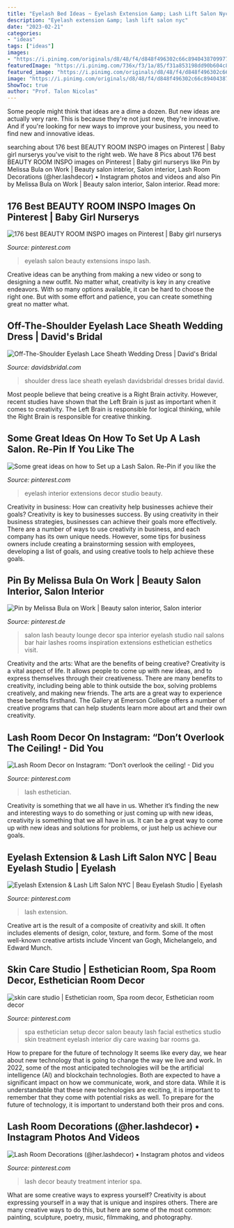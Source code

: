 ```yaml
---
title: "Eyelash Bed Ideas ~ Eyelash Extension &amp; Lash Lift Salon Nyc"
description: "Eyelash extension &amp; lash lift salon nyc"
date: "2023-02-21"
categories:
- "ideas"
tags: ["ideas"]
images:
- "https://i.pinimg.com/originals/d8/48/f4/d848f496302c66c89404387099779dbe.jpg"
featuredImage: "https://i.pinimg.com/736x/f3/1a/85/f31a853198dd90b604c8dd26ced36a96--esthetician-room-facial-room.jpg"
featured_image: "https://i.pinimg.com/originals/d8/48/f4/d848f496302c66c89404387099779dbe.jpg"
image: "https://i.pinimg.com/originals/d8/48/f4/d848f496302c66c89404387099779dbe.jpg"
ShowToc: true
author: "Prof. Talon Nicolas"
---
```



Some people might think that ideas are a dime a dozen. But new ideas are actually very rare. This is because they're not just new, they're innovative. And if you're looking for new ways to improve your business, you need to find new and innovative ideas.

	

		
searching about 176 best BEAUTY ROOM INSPO images on Pinterest | Baby girl nurserys you've visit to the right web. We have 8 Pics about 176 best BEAUTY ROOM INSPO images on Pinterest | Baby girl nurserys like Pin by Melissa Bula on Work | Beauty salon interior, Salon interior, Lash Room Decorations (@her.lashdecor) • Instagram photos and videos and also Pin by Melissa Bula on Work | Beauty salon interior, Salon interior. Read more:
		
    
## 176 Best BEAUTY ROOM INSPO Images On Pinterest | Baby Girl Nurserys

<img loading=lazy src="https://i.pinimg.com/736x/86/3c/a9/863ca94af6e345737eef894519709d5a--eyelash-extensions-salons-store-fronts.jpg" onerror="this.onerror=null;this.src='https://tse2.mm.bing.net/th?id=OIP.TqRQO__zqsmPYG0hGJR5QQHaI_&amp;pid=15.1';" alt="176 best BEAUTY ROOM INSPO images on Pinterest | Baby girl nurserys">

_Source: pinterest.com_

>eyelash salon beauty extensions inspo lash. 

	

Creative ideas can be anything from making a new video or song to designing a new outfit. No matter what, creativity is key in any creative endeavors. With so many options available, it can be hard to choose the right one. But with some effort and patience, you can create something great no matter what.

    
## Off-The-Shoulder Eyelash Lace Sheath Wedding Dress | David&#039;s Bridal

<img loading=lazy src="http://img.davidsbridal.com/is/image/DavidsBridalInc/WG3892_IVORY_GLNA_PROD9_111" onerror="this.onerror=null;this.src='https://tse1.mm.bing.net/th?id=OIP.1JT6av_MzLyIgnADZlD3ZQAAAA&amp;pid=15.1';" alt="Off-The-Shoulder Eyelash Lace Sheath Wedding Dress | David&#039;s Bridal">

_Source: davidsbridal.com_

>shoulder dress lace sheath eyelash davidsbridal dresses bridal david. 

	

Most people believe that being creative is a Right Brain activity. However, recent studies have shown that the Left Brain is just as important when it comes to creativity. The Left Brain is responsible for logical thinking, while the Right Brain is responsible for creative thinking.

    
## Some Great Ideas On How To Set Up A Lash Salon. Re-Pin If You Like The

<img loading=lazy src="https://i.pinimg.com/originals/3c/4b/11/3c4b119cd7ce6b22c055896696762848.png" onerror="this.onerror=null;this.src='https://tse3.mm.bing.net/th?id=OIP.1jUX5Q5JjHj2Wbyeg21GwAHaLG&amp;pid=15.1';" alt="Some great ideas on how to Set up a Lash Salon. Re-Pin if you like the">

_Source: pinterest.com_

>eyelash interior extensions decor studio beauty. 

	

Creativity in business: How can creativity help businesses achieve their goals?
Creativity is key to businesses success. By using creativity in their business strategies, businesses can achieve their goals more effectively. There are a number of ways to use creativity in business, and each company has its own unique needs. However, some tips for business owners include creating a brainstorming session with employees, developing a list of goals, and using creative tools to help achieve these goals.

    
## Pin By Melissa Bula On Work | Beauty Salon Interior, Salon Interior

<img loading=lazy src="https://i.pinimg.com/originals/27/6a/0f/276a0fbc0a989b271e0b096f6d0246eb.jpg" onerror="this.onerror=null;this.src='https://tse4.mm.bing.net/th?id=OIP.BS4y49lmG3wp2_zTvJWndwHaJ4&amp;pid=15.1';" alt="Pin by Melissa Bula on Work | Beauty salon interior, Salon interior">

_Source: pinterest.de_

>salon lash beauty lounge decor spa interior eyelash studio nail salons bar hair lashes rooms inspiration extensions esthetician esthetics visit. 

	

Creativity and the arts: What are the benefits of being creative?
Creativity is a vital aspect of life. It allows people to come up with new ideas, and to express themselves through their creativeness. There are many benefits to creativity, including being able to think outside the box, solving problems creatively, and making new friends. The arts are a great way to experience these benefits firsthand. The Gallery at Emerson College offers a number of creative programs that can help students learn more about art and their own creativity.

    
## Lash Room Decor On Instagram: “Don’t Overlook The Ceiling! - Did You

<img loading=lazy src="https://i.pinimg.com/originals/78/fa/82/78fa820735e2c433847b9401dcda2175.png" onerror="this.onerror=null;this.src='https://tse4.mm.bing.net/th?id=OIP.pXwY1gVRRc0C_71eo2rP6QHaJQ&amp;pid=15.1';" alt="Lash Room Decor on Instagram: “Don’t overlook the ceiling! - Did you">

_Source: pinterest.com_

>lash esthetician. 

	

Creativity is something that we all have in us. Whether it’s finding the new and interesting ways to do something or just coming up with new ideas, creativity is something that we all have in us. It can be a great way to come up with new ideas and solutions for problems, or just help us achieve our goals.

    
## Eyelash Extension &amp; Lash Lift Salon NYC | Beau Eyelash Studio | Eyelash

<img loading=lazy src="https://i.pinimg.com/originals/d8/48/f4/d848f496302c66c89404387099779dbe.jpg" onerror="this.onerror=null;this.src='https://tse4.mm.bing.net/th?id=OIP.YKMYHfnL-01FjaPUOeyysgHaGG&amp;pid=15.1';" alt="Eyelash Extension &amp; Lash Lift Salon NYC | Beau Eyelash Studio | Eyelash">

_Source: pinterest.com_

>lash extension. 

	

Creative art is the result of a composite of creativity and skill. It often includes elements of design, color, texture, and form. Some of the most well-known creative artists include Vincent van Gogh, Michelangelo, and Edward Munch.

    
## Skin Care Studio | Esthetician Room, Spa Room Decor, Esthetician Room Decor

<img loading=lazy src="https://i.pinimg.com/736x/f3/1a/85/f31a853198dd90b604c8dd26ced36a96--esthetician-room-facial-room.jpg" onerror="this.onerror=null;this.src='https://tse3.mm.bing.net/th?id=OIP.Aazsbrj5M4rD1ThEw_4hjAHaNK&amp;pid=15.1';" alt="skin care studio | Esthetician room, Spa room decor, Esthetician room decor">

_Source: pinterest.com_

>spa esthetician setup decor salon beauty lash facial esthetics studio skin treatment eyelash interior diy care waxing bar rooms ga. 

	

How to prepare for the future of technology
It seems like every day, we hear about new technology that is going to change the way we live and work. In 2022, some of the most anticipated technologies will be the artificial intelligence (AI) and blockchain technologies. Both are expected to have a significant impact on how we communicate, work, and store data. While it is understandable that these new technologies are exciting, it is important to remember that they come with potential risks as well. To prepare for the future of technology, it is important to understand both their pros and cons.

    
## Lash Room Decorations (@her.lashdecor) • Instagram Photos And Videos

<img loading=lazy src="https://i.pinimg.com/736x/e1/ac/df/e1acdf356dc306ee4d78538608d5bfc7.jpg" onerror="this.onerror=null;this.src='https://tse4.mm.bing.net/th?id=OIP.S7J0moHcANzcdtwodENURgHaHX&amp;pid=15.1';" alt="Lash Room Decorations (@her.lashdecor) • Instagram photos and videos">

_Source: pinterest.com_

>lash decor beauty treatment interior spa. 

	

What are some creative ways to express yourself?
Creativity is about expressing yourself in a way that is unique and inspires others. There are many creative ways to do this, but here are some of the most common: painting, sculpture, poetry, music, filmmaking, and photography.

